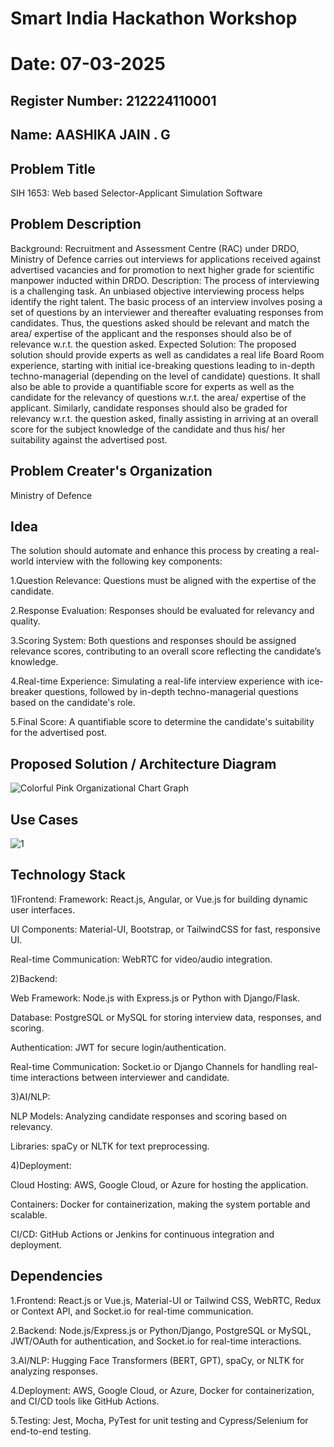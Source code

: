 # Smart India Hackathon Workshop
# Date: 07-03-2025
## Register Number: 212224110001
## Name: AASHIKA JAIN . G
## Problem Title
SIH 1653: Web based Selector-Applicant Simulation Software
## Problem Description
Background: Recruitment and Assessment Centre (RAC) under DRDO, Ministry of Defence carries out interviews for applications received against advertised vacancies and for promotion to next higher grade for scientific manpower inducted within DRDO. Description: The process of interviewing is a challenging task. An unbiased objective interviewing process helps identify the right talent. The basic process of an interview involves posing a set of questions by an interviewer and thereafter evaluating responses from candidates. Thus, the questions asked should be relevant and match the area/ expertise of the applicant and the responses should also be of relevance w.r.t. the question asked. Expected Solution: The proposed solution should provide experts as well as candidates a real life Board Room experience, starting with initial ice-breaking questions leading to in-depth techno-managerial (depending on the level of candidate) questions. It shall also be able to provide a quantifiable score for experts as well as the candidate for the relevancy of questions w.r.t. the area/ expertise of the applicant. Similarly, candidate responses should also be graded for relevancy w.r.t. the question asked, finally assisting in arriving at an overall score for the subject knowledge of the candidate and thus his/ her suitability against the advertised post.

## Problem Creater's Organization
Ministry of Defence

## Idea
The solution should automate and enhance this process by creating a real-world interview with the following key components:

1.Question Relevance: Questions must be aligned with the expertise of the candidate.

2.Response Evaluation: Responses should be evaluated for relevancy and quality.

3.Scoring System: Both questions and responses should be assigned relevance scores, contributing to an overall score reflecting the candidate’s knowledge.

4.Real-time Experience: Simulating a real-life interview experience with ice-breaker questions, followed by in-depth techno-managerial questions based on the candidate's role.

5.Final Score: A quantifiable score to determine the candidate's suitability for the advertised post.

## Proposed Solution / Architecture Diagram

![Colorful Pink Organizational Chart Graph](https://github.com/user-attachments/assets/77498b66-8811-4f08-a698-3d091262f37f)

## Use Cases

![1](https://github.com/user-attachments/assets/8d44b3b8-5296-443e-80af-cc54908ca1db)

## Technology Stack
1)Frontend:
Framework: React.js, Angular, or Vue.js for building dynamic user interfaces.

UI Components: Material-UI, Bootstrap, or TailwindCSS for fast, responsive UI.

Real-time Communication: WebRTC for video/audio integration.

2)Backend:

Web Framework: Node.js with Express.js or Python with Django/Flask.

Database: PostgreSQL or MySQL for storing interview data, responses, and scoring.

Authentication: JWT for secure login/authentication.

Real-time Communication: Socket.io or Django Channels for handling real-time interactions between interviewer and candidate.

3)AI/NLP:

NLP Models: Analyzing candidate responses and scoring based on relevancy.

Libraries: spaCy or NLTK for text preprocessing.

4)Deployment:

Cloud Hosting: AWS, Google Cloud, or Azure for hosting the application.

Containers: Docker for containerization, making the system portable and scalable.

CI/CD: GitHub Actions or Jenkins for continuous integration and deployment.

## Dependencies

1.Frontend: React.js or Vue.js, Material-UI or Tailwind CSS, WebRTC, Redux or Context API, and Socket.io for real-time communication.

2.Backend: Node.js/Express.js or Python/Django, PostgreSQL or MySQL, JWT/OAuth for authentication, and Socket.io for real-time interactions.

3.AI/NLP: Hugging Face Transformers (BERT, GPT), spaCy, or NLTK for analyzing responses.

4.Deployment: AWS, Google Cloud, or Azure, Docker for containerization, and CI/CD tools like GitHub Actions.

5.Testing: Jest, Mocha, PyTest for unit testing and Cypress/Selenium for end-to-end testing.
